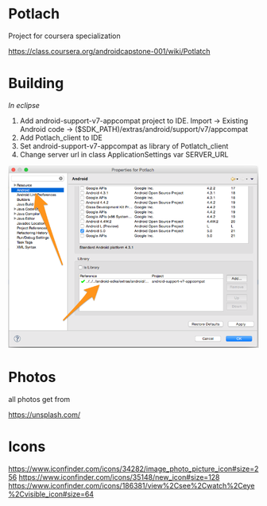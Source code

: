 Potlach
=======

Project for coursera specialization

https://class.coursera.org/androidcapstone-001/wiki/Potlatch


Building
=======

*In eclipse*

1. Add android-support-v7-appcompat project to IDE. Import -> Existing Android code -> ($SDK_PATH)/extras/android/support/v7/appcompat
2. Add Potlach_client to IDE
3. Set android-support-v7-appcompat as library of Potlatch_client
4. Change server url in class ApplicationSettings var SERVER_URL

![Alt text](./photo.png?raw=true)

Photos
=======

all photos get from

https://unsplash.com/


Icons
=======

https://www.iconfinder.com/icons/34282/image_photo_picture_icon#size=256
https://www.iconfinder.com/icons/35148/new_icon#size=128
https://www.iconfinder.com/icons/186381/view%2Csee%2Cwatch%2Ceye%2Cvisible_icon#size=64